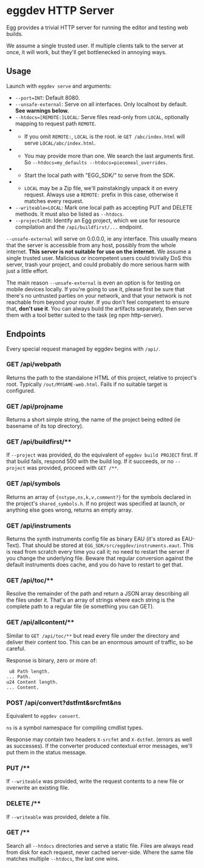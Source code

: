 # eggdev HTTP Server

Egg provides a trivial HTTP server for running the editor and testing web builds.

We assume a single trusted user. If multiple clients talk to the server at once,
it will work, but they'll get bottlenecked in annoying ways.

## Usage

Launch with `eggdev serve` and arguments:
- `--port=INT`: Default 8080.
- `--unsafe-external`: Serve on all interfaces. Only localhost by default. **See warnings below.**
- `--htdocs=[REMOTE:]LOCAL`: Serve files read-only from `LOCAL`, optionally mapping to request path `REMOTE`.
- - If you omit `REMOTE:`, `LOCAL` is the root. ie `GET /abc/index.html` will serve `LOCAL/abc/index.html`.
- - You may provide more than one. We search the last arguments first. So `--htdocs=my_defaults --htdocs=piecemeal_overrides`.
- - Start the local path with "EGG_SDK/" to serve from the SDK.
- - `LOCAL` may be a Zip file, we'll painstakingly unpack it on every request. Always use a `REMOTE:` prefix in this case, otherwise it matches every request.
- `--writeable=LOCAL`: Mark one local path as accepting PUT and DELETE methods. It must also be listed as `--htdocs`.
- `--project=DIR`: Identify an Egg project, which we use for resource compilation and the `/api/buildfirst/...` endpoint.

`--unsafe-external` will serve on 0.0.0.0, ie any interface.
This usually means that the server is accessible from any host, possibly from the whole internet.
**This server is not suitable for use on the internet.**
We assume a single trusted user.
Malicious or incompetent users could trivially DoS this server, trash your project, and could probably do more serious harm with just a little effort.

The main reason `--unsafe-external` is even an option is for testing on mobile devices locally.
If you're going to use it, please first be sure that there's no untrusted parties on your network,
and that your network is not reachable from beyond your router.
If you don't feel competent to ensure that, **don't use it**.
You can always build the artifacts separately, then serve them with a tool better suited to the task (eg npm http-server).

## Endpoints

Every special request managed by eggdev begins with `/api/`.

### GET /api/webpath

Returns the path to the standalone HTML of this project, relative to project's root.
Typically `/out/MYGAME-web.html`.
Fails if no suitable target is configured.

### GET /api/projname

Returns a short simple string, the name of the project being edited (ie basename of its top directory).

### GET /api/buildfirst/**

If `--project` was provided, do the equivalent of `eggdev build PROJECT` first.
If that build fails, respond 500 with the build log.
If it succeeds, or no `--project` was provided, proceed with `GET /**`.

### GET /api/symbols

Returns an array of `{nstype,ns,k,v,comment?}` for the symbols declared in the project's `shared_symbols.h`.
If no project was specified at launch, or anything else goes wrong, returns an empty array.

### GET /api/instruments

Returns the synth instruments config file as binary EAU (it's stored as EAU-Text).
That should be stored at `EGG_SDK/src/eggdev/instruments.eaut`.
This is read from scratch every time you call it; no need to restart the server if you change the underlying file.
Beware that regular conversion against the default instruments does cache, and you do have to restart to get that.

### GET /api/toc/**

Resolve the remainder of the path and return a JSON array describing all the files under it.
That's an array of strings where each string is the complete path to a regular file (ie something you can GET).

### GET /api/allcontent/**

Similar to `GET /api/toc/**` but read every file under the directory and deliver their content too.
This can be an enormous amount of traffic, so be careful.

Response is binary, zero or more of:
```
 u8 Path length.
... Path.
u24 Content length.
... Content.
```

### POST /api/convert?dstfmt&srcfmt&ns

Equivalent to `eggdev convert`.

`ns` is a symbol namespace for compiling cmdlist types.

Response may contain two headers `X-srcfmt` and `X-dstfmt`. (errors as well as successes).
If the converter produced contextual error messages, we'll put them in the status message.

### PUT /**

If `--writeable` was provided, write the request contents to a new file or overwrite an existing file.

### DELETE /**

If `--writeable` was provided, delete a file.

### GET /**

Search all `--htdocs` directories and serve a static file.
Files are always read from disk for each request, never cached server-side.
Where the same file matches multiple `--htdocs`, the last one wins.

